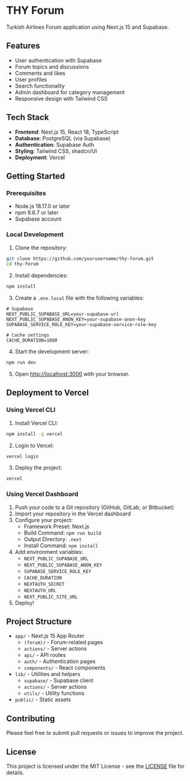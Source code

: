 # THY Forum

Turkish Airlines Forum application using Next.js 15 and Supabase.

## Features

- User authentication with Supabase
- Forum topics and discussions
- Comments and likes
- User profiles
- Search functionality
- Admin dashboard for category management
- Responsive design with Tailwind CSS

## Tech Stack

- **Frontend**: Next.js 15, React 18, TypeScript
- **Database**: PostgreSQL (via Supabase)
- **Authentication**: Supabase Auth
- **Styling**: Tailwind CSS, shadcn/UI
- **Deployment**: Vercel

## Getting Started

### Prerequisites

- Node.js 18.17.0 or later
- npm 9.6.7 or later
- Supabase account

### Local Development

1. Clone the repository:

```bash
git clone https://github.com/yourusername/thy-forum.git
cd thy-forum
```

2. Install dependencies:

```bash
npm install
```

3. Create a `.env.local` file with the following variables:

```
# Supabase
NEXT_PUBLIC_SUPABASE_URL=your-supabase-url
NEXT_PUBLIC_SUPABASE_ANON_KEY=your-supabase-anon-key
SUPABASE_SERVICE_ROLE_KEY=your-supabase-service-role-key

# Cache settings
CACHE_DURATION=1800
```

4. Start the development server:

```bash
npm run dev
```

5. Open [http://localhost:3000](http://localhost:3000) with your browser.

## Deployment to Vercel

### Using Vercel CLI

1. Install Vercel CLI:

```bash
npm install -g vercel
```

2. Login to Vercel:

```bash
vercel login
```

3. Deploy the project:

```bash
vercel
```

### Using Vercel Dashboard

1. Push your code to a Git repository (GitHub, GitLab, or Bitbucket)
2. Import your repository in the Vercel dashboard
3. Configure your project:
   - Framework Preset: Next.js
   - Build Command: `npm run build`
   - Output Directory: `.next`
   - Install Command: `npm install`
4. Add environment variables:
   - `NEXT_PUBLIC_SUPABASE_URL`
   - `NEXT_PUBLIC_SUPABASE_ANON_KEY`
   - `SUPABASE_SERVICE_ROLE_KEY`
   - `CACHE_DURATION`
   - `NEXTAUTH_SECRET`
   - `NEXTAUTH_URL`
   - `NEXT_PUBLIC_SITE_URL`
5. Deploy!

## Project Structure

- `app/` - Next.js 15 App Router
  - `(forum)/` - Forum-related pages
  - `actions/` - Server actions
  - `api/` - API routes
  - `auth/` - Authentication pages
  - `components/` - React components
- `lib/` - Utilities and helpers
  - `supabase/` - Supabase client
  - `actions/` - Server actions
  - `utils/` - Utility functions
- `public/` - Static assets

## Contributing

Please feel free to submit pull requests or issues to improve the project.

## License

This project is licensed under the MIT License - see the [LICENSE](LICENSE) file for details.
